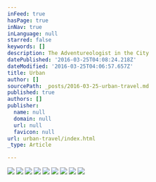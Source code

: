 ```yaml
---
inFeed: true
hasPage: true
inNav: true
inLanguage: null
starred: false
keywords: []
description: The Adventureologist in the City
datePublished: '2016-03-25T04:08:24.218Z'
dateModified: '2016-03-25T04:06:57.657Z'
title: Urban
author: []
sourcePath: _posts/2016-03-25-urban-travel.md
published: true
authors: []
publisher:
  name: null
  domain: null
  url: null
  favicon: null
url: urban-travel/index.html
_type: Article

---
```

![](https://s3-us-west-2.amazonaws.com/the-grid-img/p/766e0541bcd2f401d7a519cc58761533b20db59d.jpg)
![](https://s3-us-west-2.amazonaws.com/the-grid-img/p/3acca92be3c2dfeb738b2502db76e9abaa607088.jpg)
![](https://s3-us-west-2.amazonaws.com/the-grid-img/p/aff24400b58007f72a47cd3a9a4f5f9fc7479ca0.jpg)
![](https://the-grid-user-content.s3-us-west-2.amazonaws.com/68cff6fb-4966-4ff1-b5c7-83a2037a3824.jpg)
![](https://the-grid-user-content.s3-us-west-2.amazonaws.com/5b3cedba-2041-49d0-a731-0f6d47d7ea25.jpg)
![](https://the-grid-user-content.s3-us-west-2.amazonaws.com/2cc8bd17-bed4-4c6d-b196-b381e9e4a734.jpg)
![](https://the-grid-user-content.s3-us-west-2.amazonaws.com/473285ae-687c-498c-993a-42a41c11404a.jpg)
![](https://the-grid-user-content.s3-us-west-2.amazonaws.com/b5ac883a-3b3e-4ef4-9042-36f94382698b.jpg)
![](https://the-grid-user-content.s3-us-west-2.amazonaws.com/f104e5e7-e87f-4905-8c8d-0873ab5353de.jpg)